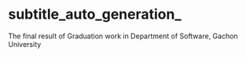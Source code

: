 # subtitle_auto_generation_
The final result of Graduation work in Department of Software, Gachon University
